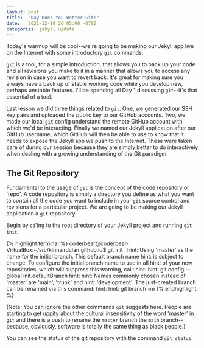 ```yaml
---
layout: post
title:  "Day One: You Better Git!"
date:   2021-12-10 20:05:00 -0700
categories: jekyll update
---
```

Today's warmup will be cool--we're going to be making our Jekyll app live on the Internet with some introductory `git` commands.

`git` is a tool, for a simple introduction, that allows you to back up your code and all revisions you make to it in a manner that allows you to access any revision in case you want to revert back. It's great for making sure you always have a back up of stable working code while you develop new, perhaps unstable features. I'll be spending all Day 1 discussing `git`--it's that essential of a tool.

Last lesson we did three things related to `git`: One, we generated our SSH key pairs and uploaded the public key to our GitHub accounts. Two, we made our local `git` config understand the remote GitHub account with which we'd be interacting. Finally we named our Jekyll application after our GitHub username, which GitHub will then be able to use to know that it needs to expose the Jekyll app we push to the Internet. These were taken care of during our session because they are simply better to do interactively when dealing with a growing understanding of the Git paradigm.

The Git Repository
---

Fundamental to the usage of `git` is the concept of the code repository or 'repo'. A code repository is simply a directory you define as what you want to contain all the code you want to include in your `git` source control and revisions for a particular project. We are going to be making our Jekyll application a `git` repository.

Begin by `cd`'ing to the root directory of your Jekyll project and running `git init`.

{% highlight terminal %}
coderbear@coderbear-VirtualBox:~/src/kinnairdclan.github.io$ git init .
hint: Using 'master' as the name for the initial branch. This default branch name
hint: is subject to change. To configure the initial branch name to use in all
hint: of your new repositories, which will suppress this warning, call:
hint: 
hint:   git config --global init.defaultBranch <name>
hint: 
hint: Names commonly chosen instead of 'master' are 'main', 'trunk' and
hint: 'development'. The just-created branch can be renamed via this command:
hint: 
hint:   git branch -m <name>
{% endhighlight %}

(Note: You can ignore the other commands `git` suggests here. People are starting to get uppity about the cultural insensitivity of the word 'master' in `git` and there is a push to rename the `master` branch the `main` branch--because, obviously, software is totally the same thing as black people.)

You can see the status of the git repository with the command `git status`.

